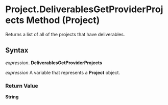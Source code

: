 
# Project.DeliverablesGetProviderProjects Method (Project)

Returns a list of all of the projects that have deliverables.


## Syntax

 _expression_. **DeliverablesGetProviderProjects**

 _expression_ A variable that represents a **Project** object.


### Return Value

 **String**


